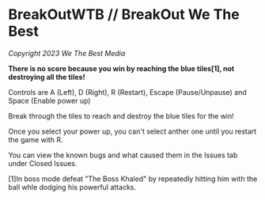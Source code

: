 # BreakOutWTB // BreakOut We The Best
*Copyright 2023 We The Best Media*

**There is no score because you win by reaching the blue tiles[1], not destroying all the tiles!**

Controls are A (Left), D (Right), R (Restart), Escape (Pause/Unpause) and Space (Enable power up)

Break through the tiles to reach and destroy the blue tiles for the win!

Once you select your power up, you can't select anther one until you restart the game with R.

You can view the known bugs and what caused them in the Issues tab under Closed Issues.

[1]In boss mode defeat "The Boss Khaled" by repeatedly hitting him with the ball whle dodging his powerful attacks.
